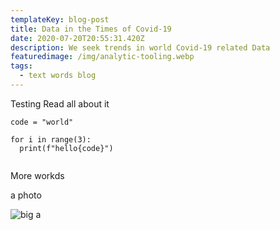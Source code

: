 ```yaml
---
templateKey: blog-post
title: Data in the Times of Covid-19
date: 2020-07-20T20:55:31.420Z
description: We seek trends in world Covid-19 related Data
featuredimage: /img/analytic-tooling.webp
tags:
  - text words blog
---
```

Testing Read all about it

```ipynb
code = "world"

for i in range(3):
  print(f"hello{code}")


```

More workds



a photo

![big a](/img/apple-touch-icon.png "wow")